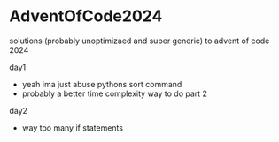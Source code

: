 # AdventOfCode2024
solutions (probably unoptimizaed and super generic) to advent of code 2024

day1
- yeah ima just abuse pythons sort command
- probably a better time complexity way to do part 2

day2
- way too many if statements
